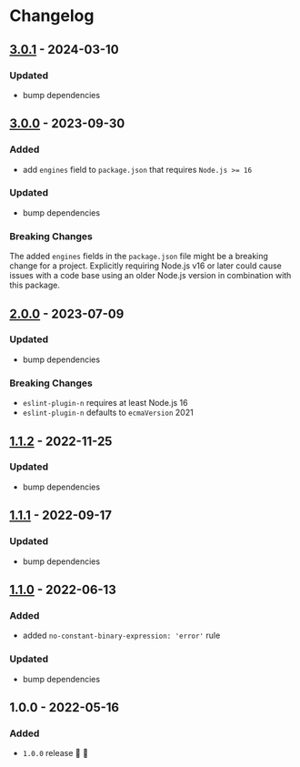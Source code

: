 # Changelog


## [3.0.1](https://github.com/supercharge/eslint-config/compare/v3.0.0...v3.0.1) - 2024-03-10

### Updated
- bump dependencies


## [3.0.0](https://github.com/supercharge/eslint-config/compare/v2.0.0...v3.0.0) - 2023-09-30

### Added
- add `engines` field to `package.json` that requires `Node.js >= 16`

### Updated
- bump dependencies

### Breaking Changes
The added `engines` fields in the `package.json` file might be a breaking change for a project. Explicitly requiring Node.js v16 or later could cause issues with a code base using an older Node.js version in combination with this package.


## [2.0.0](https://github.com/supercharge/eslint-config/compare/v1.1.2...v2.0.0) - 2023-07-09

### Updated
- bump dependencies

### Breaking Changes
- `eslint-plugin-n` requires at least Node.js 16
- `eslint-plugin-n` defaults to `ecmaVersion` 2021


## [1.1.2](https://github.com/supercharge/eslint-config/compare/v1.1.1...v1.1.2) - 2022-11-25

### Updated
- bump dependencies


## [1.1.1](https://github.com/supercharge/eslint-config/compare/v1.1.0...v1.1.1) - 2022-09-17

### Updated
- bump dependencies


## [1.1.0](https://github.com/supercharge/eslint-config/compare/v1.0.0...v1.1.0) - 2022-06-13

### Added
- added `no-constant-binary-expression: 'error'` rule

### Updated
- bump dependencies


## 1.0.0 - 2022-05-16

### Added
- `1.0.0` release 🚀 🎉
